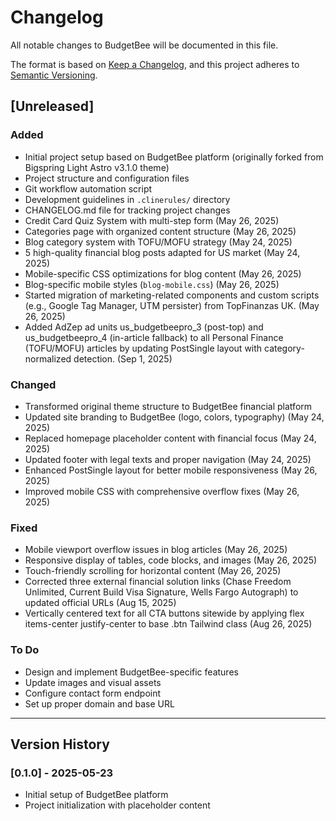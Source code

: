 # Changelog

All notable changes to BudgetBee will be documented in this file.

The format is based on [Keep a Changelog](https://keepachangelog.com/en/1.0.0/),
and this project adheres to [Semantic Versioning](https://semver.org/spec/v2.0.0.html).

## [Unreleased]

### Added

- Initial project setup based on BudgetBee platform (originally forked from Bigspring Light Astro v3.1.0 theme)
- Project structure and configuration files
- Git workflow automation script
- Development guidelines in `.clinerules/` directory
- CHANGELOG.md file for tracking project changes
- Credit Card Quiz System with multi-step form (May 26, 2025)
- Categories page with organized content structure (May 26, 2025)
- Blog category system with TOFU/MOFU strategy (May 24, 2025)
- 5 high-quality financial blog posts adapted for US market (May 24, 2025)
- Mobile-specific CSS optimizations for blog content (May 26, 2025)
- Blog-specific mobile styles (`blog-mobile.css`) (May 26, 2025)
- Started migration of marketing-related components and custom scripts (e.g., Google Tag Manager, UTM persister) from TopFinanzas UK. (May 26, 2025)
- Added AdZep ad units us_budgetbeepro_3 (post-top) and us_budgetbeepro_4 (in-article fallback) to all Personal Finance (TOFU/MOFU) articles by updating PostSingle layout with category-normalized detection. (Sep 1, 2025)

### Changed

- Transformed original theme structure to BudgetBee financial platform
- Updated site branding to BudgetBee (logo, colors, typography) (May 24, 2025)
- Replaced homepage placeholder content with financial focus (May 24, 2025)
- Updated footer with legal texts and proper navigation (May 24, 2025)
- Enhanced PostSingle layout for better mobile responsiveness (May 26, 2025)
- Improved mobile CSS with comprehensive overflow fixes (May 26, 2025)

### Fixed

- Mobile viewport overflow issues in blog articles (May 26, 2025)
- Responsive display of tables, code blocks, and images (May 26, 2025)
- Touch-friendly scrolling for horizontal content (May 26, 2025)
- Corrected three external financial solution links (Chase Freedom Unlimited, Current Build Visa Signature, Wells Fargo Autograph) to updated official URLs (Aug 15, 2025)
- Vertically centered text for all CTA buttons sitewide by applying flex items-center justify-center to base .btn Tailwind class (Aug 26, 2025)

### To Do

- Design and implement BudgetBee-specific features
- Update images and visual assets
- Configure contact form endpoint
- Set up proper domain and base URL

---

## Version History

### [0.1.0] - 2025-05-23

- Initial setup of BudgetBee platform
- Project initialization with placeholder content
